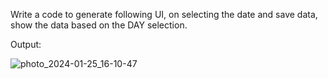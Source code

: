 Write a code to generate following UI, on selecting the date and save data, show the data based on the DAY selection.

Output:

![photo_2024-01-25_16-10-47](https://github.com/GANDESAITEJA/Mantra/assets/92153186/40b2e398-d782-409c-b7c6-2baab937db23)
